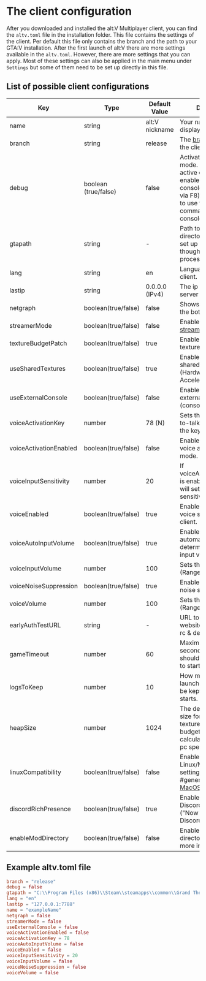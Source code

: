 # The client configuration

After you downloaded and installed the alt:V Multiplayer client, you can find the `altv.toml` file in the installation folder. This file contains the settings of the client. Per default this file only contains the branch and the path to your GTA:V installation. After the first launch of alt:V there are more settings available in the `altv.toml`. However, there are more settings that you can apply. Most of these settings can also be applied in the main menu under `Settings` but some of them need to be set up directly in this file.

## List of possible client configurations

| Key                       | Type                  | Default Value        | Description                                                                                                                                                                                                                               |
| ---                       | ---                   | ---                  |-------------------------------------------------------------------------------------------------------------------------------------------------------------------------------------------------------------------------------------------|
|   name                    |   string              |   alt:V nickname     | Your name that is displayed on a server.                                                                                                                                                                                                  |
|   branch                  |   string              |   release            | The [branch](~/articles/branches.md) on which the client will work.                                                                                                                                                                       | 
|   debug                   |   boolean (true/false)|   false              | Activates the debug mode. For example, a active debug mode enables the debug-console (accessible via F8) and allows you to use the `reconnect` command in the console.                                                                    |
|   gtapath                 |   string              |   -                  | Path to your GTA5 directory. Usually, it is set up automatically thought the installation process.                                                                                                                                        |
|   lang                    |   string              |   en                 | Language of your client.                                                                                                                                                                                                                  |
|   lastip                  |   string              |   0.0.0.0 (IPv4)     | The ip of the last server you played on.                                                                                                                                                                                                  |
|   netgraph                |   boolean(true/false) |   false              | Shows a netgraph on the bottom left.                                                                                                                                                                                                      |
|   streamerMode            |   boolean(true/false) |   false              | Enables or disables the [streamer mode](~/articles/streamermode.md).                                                                                                                                                                      |
|   textureBudgetPatch      |   boolean(true/false) |   true               | Enable or disable the texture budget patch                                                                                                                                                                                                |
|   useSharedTextures       |   boolean(true/false) |   true               | Enable or disable the shared textures (Hardware Acceleration for CEF)                                                                                                                                                                     |
|   useExternalConsole      |   boolean(true/false) |   false              | Enables or disables the external console (console popout).                                                                                                                                                                                |
|   voiceActivationKey      |   number              |   78 (N)             | Sets the key for Push-to-talk. You can get the key code [here](https://keycode.info/).                                                                                                                                                    |
|   voiceActivationEnabled  |   boolean(true/false) |   false              | Enables or disables the voice activity input mode.                                                                                                                                                                                        |
|   voiceInputSensitivity   |   number              |   20                 | If voiceActivationEnabled is enabled, this option will set the required sensitivity.                                                                                                                                                      |
|   voiceEnabled            |   boolean(true/false) |   true               | Enables or disables the voice system for the client.                                                                                                                                                                                      |
|   voiceAutoInputVolume    |   boolean(true/false) |   true               | Enables or disables the automatic determination of the input volume.                                                                                                                                                                      |
|   voiceInputVolume        |   number              |   100                | Sets the input volume (Range: 0 - 200).                                                                                                                                                                                                   |
|   voiceNoiseSuppression   |   boolean(true/false) |   true               | Enables or disables the noise suppression.                                                                                                                                                                                                |
|   voiceVolume             |   number              |   100                | Sets the output volume (Range: 0 - 200).                                                                                                                                                                                                  |
|   earlyAuthTestURL        |   string              |   -                  | URL to your early auth website. Only usable in rc & dev branch.                                                                                                                                                                           |
|   gameTimeout             |   number              |   60                 | Maximum time (in seconds) the launcher should wait for GTA V to start.                                                                                                                                                                    |
|   logsToKeep              |   number              |   10                 | How many client & launcher logs should be kept until rotation starts.                                                                                                                                                                     |
|   heapSize                |   number              |   1024               | The default memory size for the texture/asset VRAM budget limit (auto calculated from your pc specs)                                                                                                                                      |
|   linuxCompatibility      |   boolean(true/false) |   false              | Enable or disables Linux/MacOS related settings (See Discord #general [Linux](https://discord.com/channels/371265202378899476/988474811258908702) & [MacOS](https://discord.com/channels/371265202378899476/1105208952091840612) Threads) |
|   discordRichPresence     |   boolean(true/false) |   true               | Enable or Disable the Discord Rich Presence ("Now Playing" alt:V in Discord user profile)                                                                                                                                                 |
|   enableModDirectory      |   boolean(true/false) |   false              | Enables the mod directory. See [here](~/articles/troubleshooting/client-mods.md) for more info.                                                                                                                                           |

## Example altv.toml file

```toml
branch = "release"
debug = false
gtapath = "C:\\Program Files (x86)\\Steam\\steamapps\\common\\Grand Theft Auto V"
lang = "en"
lastip = "127.0.0.1:7788"
name = "exampleName"
netgraph = false
streamerMode = false
useExternalConsole = false
voiceActivationEnabled = false
voiceActivationKey = 78
voiceAutoInputVolume = false
voiceEnabled = false
voiceInputSensitivity = 20
voiceInputVolume = false
voiceNoiseSuppression = false
voiceVolume = false
```
